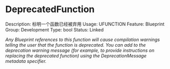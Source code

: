 # DeprecatedFunction

Description: 标明一个函数已经被弃用
Usage: UFUNCTION
Feature: Blueprint
Group: Development
Type: bool
Status: Linked

*Any Blueprint references to this function will cause compilation warnings telling the user that the function is deprecated. You can add to the deprecation warning message (for example, to provide instructions on replacing the deprecated function) using the DeprecationMessage metadata specifier.*